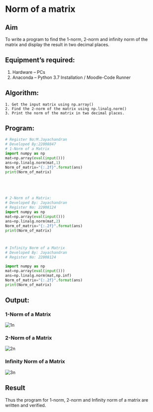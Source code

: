 # Norm of a matrix
## Aim
To write a program to find the 1-norm, 2-norm and infinity norm of the matrix and display the result in two decimal places.
## Equipment’s required:
1.	Hardware – PCs
2.	Anaconda – Python 3.7 Installation / Moodle-Code Runner
## Algorithm:
	1. Get the input matrix using np.array()   
    2. Find the 2-norm of the matrix using np.linalg.norm()
	3. Print the norm of the matrix in two decimal places.
## Program:
```Python program to find a Norm-of-a-matrix
# Register No:M.Jayachandran
# Developed By:22008847
# 1-Norm of a Matrix
import numpy as np
mat=np.array(eval(input()))
ans=np.linalg.norm(mat,1)
Norm_of_matrix="{:.2f}".format(ans)
print(Norm_of_matrix)





# 2-Norm of a Matrix:
# Developed By: Jayachandran
# Register No: 22008124
import numpy as np
mat=np.array(eval(input()))
ans=np.linalg.norm(mat,2)
Norm_of_matrix="{:.2f}".format(ans)
print(Norm_of_matrix)



# Infinity Norm of a Matrix
# Developed By: Jayachandran
# Register No: 22008124

import numpy as np
mat=np.array(eval(input()))
ans=np.linalg.norm(mat,np.inf)
Norm_of_matrix="{:.2f}".format(ans)
print(Norm_of_matrix)
```

## Output:

### 1-Norm of a Matrix
 
![1n](https://user-images.githubusercontent.com/118447015/214793611-d9df5440-d0ec-4be9-b5b6-b38e894ebfb0.png)

 
### 2-Norm of a Matrix

![2n](https://user-images.githubusercontent.com/118447015/214793755-4334c028-af40-4924-9389-773a56be0862.png)


### Infinity Norm of a Matrix
![3n](https://user-images.githubusercontent.com/118447015/214793838-6747dbd6-b56d-41fc-b6da-d83145261e36.png)



## Result
Thus the program for 1-norm, 2-norm and Infinity norm of a matrix are written and verified.
